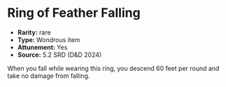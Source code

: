 
# Ring of Feather Falling

* **Rarity:** rare
* **Type:** Wondrous item
* **Attunement:** Yes
* **Source:** 5.2 SRD (D&D 2024)


When you fall while wearing this ring, you descend 60 feet per round and take no damage from falling.
